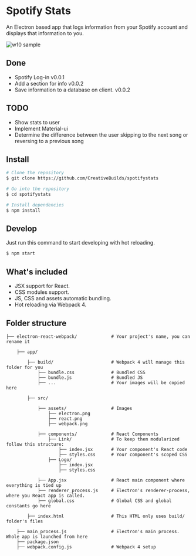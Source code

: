 # Spotify Stats
An Electron based app that logs information from your Spotify account and displays that information to you.

![w10 sample](https://i.imgur.com/YbKacUA.jpg)

## Done
- Spotify Log-in v0.0.1
- Add a section for info v0.0.2
- Save information to a database on client. v0.0.2

## TODO
- Show stats to user
- Implement Material-ui
- Determine the difference between the user skipping to the next song or reversing to a previous song

## Install
``` bash
# Clone the repository
$ git clone https://github.com/CreativeBuilds/spotifystats

# Go into the repository
$ cd spotifystats

# Install dependencies
$ npm install
```

## Develop
Just run this command to start developing with hot reloading.
``` bash
$ npm start
```

## What's included
- JSX support for React.
- CSS modules support.
- JS, CSS and assets automatic bundling.
- Hot reloading via Webpack 4.


## Folder structure
```
├── electron-react-webpack/             # Your project's name, you can rename it

    ├── app/

        ├── build/                      # Webpack 4 will manage this folder for you
            ├── bundle.css              # Bundled CSS
            ├── bundle.js               # Bundled JS
            ├── ...                     # Your images will be copied here

        ├── src/

            ├── assets/                 # Images
                ├── electron.png
                ├── react.png
                ├── webpack.png

            ├── components/             # React Components
                ├── Link/               # To keep them modularized follow this structure:
                    ├── index.jsx       # Your component's React code
                    ├── styles.css      # Your component's scoped CSS
                ├── Logo/
                    ├── index.jsx
                    ├── styles.css

            ├── App.jsx                 # React main component where everything is tied up
            ├── renderer_process.js     # Electron's renderer-process, where you React app is called.
            ├── global.css              # Global CSS and global constants go here

        ├── index.html                  # This HTML only uses build/ folder's files

    ├── main_process.js                 # Electron's main process. Whole app is launched from here
    ├── package.json
    ├── webpack.config.js               # Webpack 4 setup
```

